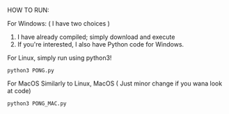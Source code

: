 
HOW TO RUN:


For Windows: ( I have two choices ) 
1. I have already compiled; simply download and execute 
2. If you're interested, I also have Python code for Windows.

For Linux, simply run using python3!

` python3 PONG.py `

For MacOS 
Similarly to Linux, MacOS ( Just minor change if you wana look at code)

` python3 PONG_MAC.py `
